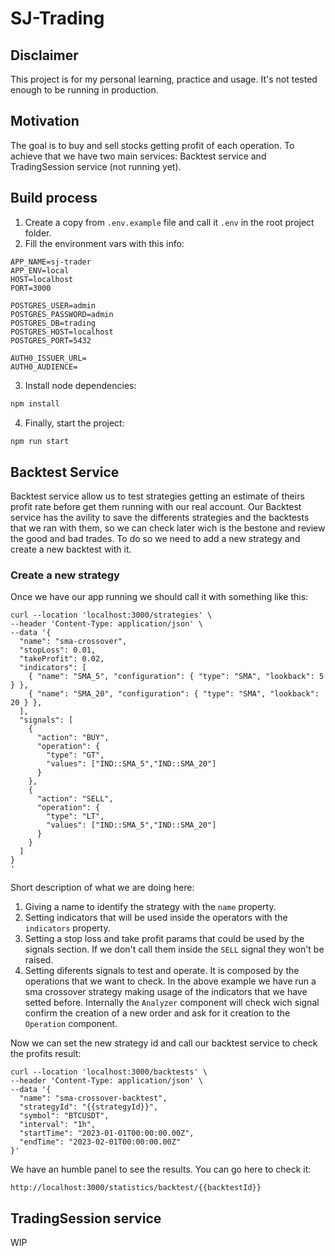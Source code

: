 # SJ-Trading

## Disclaimer

This project is for my personal learning, practice and usage. It's not tested enough to be running in production.

## Motivation

The goal is to buy and sell stocks getting profit of each operation. To achieve that we have two main services: Backtest service and TradingSession service (not running yet).

## Build process

1.  Create a copy from `.env.example` file and call it `.env` in the root project folder.
2.  Fill the environment vars with this info:

```
APP_NAME=sj-trader
APP_ENV=local
HOST=localhost
PORT=3000

POSTGRES_USER=admin
POSTGRES_PASSWORD=admin
POSTGRES_DB=trading
POSTGRES_HOST=localhost
POSTGRES_PORT=5432

AUTH0_ISSUER_URL=
AUTH0_AUDIENCE=
```

3. Install node dependencies:

```bash
npm install
```

4. Finally, start the project:

```bash
npm run start
```

## Backtest Service

Backtest service allow us to test strategies getting an estimate of theirs profit rate before get them running with our real account.
Our Backtest service has the avility to save the differents strategies and the backtests that we ran with them, so we can check later wich is the bestone and review the good and bad trades. To do so we need to add a new strategy and create a new backtest with it.

### Create a new strategy

Once we have our app running we should call it with something like this:

```curl
curl --location 'localhost:3000/strategies' \
--header 'Content-Type: application/json' \
--data '{
  "name": "sma-crossover",
  "stopLoss": 0.01,
  "takeProfit": 0.02,
  "indicators": [
    { "name": "SMA_5", "configuration": { "type": "SMA", "lookback": 5 } },
    { "name": "SMA_20", "configuration": { "type": "SMA", "lookback": 20 } },
  ],
  "signals": [
    {
      "action": "BUY",
      "operation": {
        "type": "GT",
        "values": ["IND::SMA_5","IND::SMA_20"]
      }
    },
    {
      "action": "SELL",
      "operation": {
        "type": "LT",
        "values": ["IND::SMA_5","IND::SMA_20"]
      }
    }
  ]
}
'
```

Short description of what we are doing here:

1. Giving a name to identify the strategy with the `name` property.
2. Setting indicators that will be used inside the operators with the `indicators` property.
3. Setting a stop loss and take profit params that could be used by the signals section. If we don't call them inside the `SELL` signal they won't be raised.
4. Setting diferents signals to test and operate. It is composed by the operations that we want to check. In the above example we have run a sma crossover strategy making usage of the indicators that we have setted before. Internally the `Analyzer` component will check wich signal confirm the creation of a new order and ask for it creation to the `Operation` component.

Now we can set the new strategy id and call our backtest service to check the profits result:

```
curl --location 'localhost:3000/backtests' \
--header 'Content-Type: application/json' \
--data '{
  "name": "sma-crossover-backtest",
  "strategyId": "{{strategyId}}",
  "symbol": "BTCUSDT",
  "interval": "1h",
  "startTime": "2023-01-01T00:00:00.00Z",
  "endTime": "2023-02-01T00:00:00.00Z"
}'
```

We have an humble panel to see the results. You can go here to check it:

```
http://localhost:3000/statistics/backtest/{{backtestId}}
```

## TradingSession service

WIP
